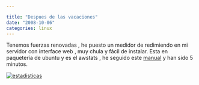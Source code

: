 ```yaml
---

title: "Despues de las vacaciones"
date: "2008-10-06"
categories: linux
---
```


Tenemos fuerzas renovadas , he puesto un medidor de redimiendo en mi servidor con interface web , muy chula y fácil de instalar. Esta en paquetería de ubuntu y es el awstats , he seguido este [manual](https://www.forat.info/2008/09/03/servidor-en-linux-ubuntu-server-el-resultado/#more-1486) y han sido 5 minutos.

[![estadisticas](images/2862177301_5fea022e57.jpg)](https://www.flickr.com/photos/12949201@N08/2862177301/)
